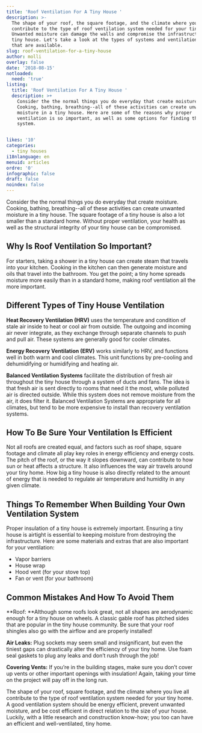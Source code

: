 ```yaml
---
title: 'Roof Ventilation For A Tiny House '
description: >-
  The shape of your roof, the square footage, and the climate where you live all
  contribute to the type of roof ventilation system needed for your tiny home.
  Unwanted moisture can damage the walls and compromise the infrastructure of a
  tiny house. Let's take a look at the types of systems and ventilation products
  that are available.
slug: roof-ventilation-for-a-tiny-house
author: molli
overlay: false
date: '2018-08-15'
notloaded:
  need: 'true'
listing:
  title: 'Roof Ventilation For A Tiny House '
  description: >+
    Consider the the normal things you do everyday that create moisture.
    Cooking, bathing, breathing--all of these activities can create unwanted
    moisture in a tiny house. Here are some of the reasons why proper
    ventilation is so important, as well as some options for finding the best
    system. 


likes: '10'
categories:
  - tiny houses
i18nlanguage: en
menuid: articles
ordre: '0'
infographic: false
draft: false
noindex: false
---
```

Consider the the normal things you do everyday that create moisture. Cooking, bathing, breathing--all of these activities can create unwanted moisture in a tiny house. The square footage of a tiny house is also a lot smaller than a standard home. Without proper ventilation, your health as well as the structural integrity of your tiny house can be compromised.

## Why Is Roof Ventilation So Important?

For starters, taking a shower in a tiny house can create steam that travels into your kitchen. Cooking in the kitchen can then generate moisture and oils that travel into the bathroom. You get the point; a tiny home spreads moisture more easily than in a standard home, making roof ventilation all the more important.

## Different Types of Tiny House Ventilation

**Heat Recovery Ventilation (HRV)** uses the temperature and condition of stale air inside to heat or cool air from outside. The outgoing and incoming air never integrate, as they exchange through separate channels to push and pull air. These systems are generally good for cooler climates.

**Energy Recovery Ventilation (ERV)** works similarly to HRV, and functions well in both warm and cool climates. This unit functions by pre-cooling and dehumidifying or humidifying and heating air.

**Balanced Ventilation Systems** facilitate the distribution of fresh air throughout the tiny house through a system of ducts and fans. The idea is that fresh air is sent directly to rooms that need it the most, while polluted air is directed outside. While this system does not remove moisture from the air, it does filter it. Balanced Ventilation Systems are appropriate for all climates, but tend to be more expensive to install than recovery ventilation systems.

## How To Be Sure Your Ventilation Is Efficient

Not all roofs are created equal, and factors such as roof shape, square footage and climate all play key roles in energy efficiency and energy costs. The pitch of the roof, or the way it slopes downward, can contribute to how sun or heat affects a structure. It also influences the way air travels around your tiny home. How big a tiny house is also directly related to the amount of energy that is needed to regulate air temperature and humidity in any given climate.

## Things To Remember When Building Your Own Ventilation System

Proper insulation of a tiny house is extremely important. Ensuring a tiny house is airtight is essential to keeping moisture from destroying the infrastructure. Here are some materials and extras that are also important for your ventilation: 

* Vapor barriers 
* House wrap 
* Hood vent (for your stove top)
* Fan or vent (for your bathroom)

## Common Mistakes And How To Avoid Them

**Roof: **Although some roofs look great, not all shapes are aerodynamic enough for a tiny house on wheels. A classic gable roof has pitched sides that are popular in the tiny house community. Be sure that your roof shingles also go with the airflow and are properly installed!

**Air Leaks:** Plug sockets may seem small and insignificant, but even the tiniest gaps can drastically alter the efficiency of your tiny home. Use foam seal gaskets to plug any leaks and don’t rush through the job!

**Covering Vents:** If you’re in the building stages, make sure you don’t cover up vents or other important openings with insulation! Again, taking your time on the project will pay off in the long run.

The shape of your roof, square footage, and the climate where you live all contribute to the type of roof ventilation system needed for your tiny home. A good ventilation system should be energy efficient, prevent unwanted moisture, and be cost efficient in direct relation to the size of your house. Luckily, with a little research and construction know-how; you too can have an efficient and well-ventilated, tiny home.

